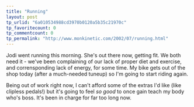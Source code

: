 ```yaml
---
title: "Running"
layout: post
tp_urlid: "6a010534988cd3970b0120a5b35c21970c"
tp_favoritecount: 0
tp_commentcount: 0
tp_permalink: "http://www.monkinetic.com/2002/07/running.html"
---
```

Jodi went running this morning. She&#39;s out there now, getting fit. We both need it - we&#39;ve been complaining of our lack of proper diet and exercise, and corrensponding lack of energy, for some time. My bike gets out of the shop today (after a much-needed tuneup) so I&#39;m going to start riding again. 

Being out of work right now, I can&#39;t afford some of the extras I&#39;d like (like clipless pedals!) but it&#39;s going to feel <i>so good</i> to once gain teach my body who&#39;s boss. It&#39;s been in charge for far too long now.
